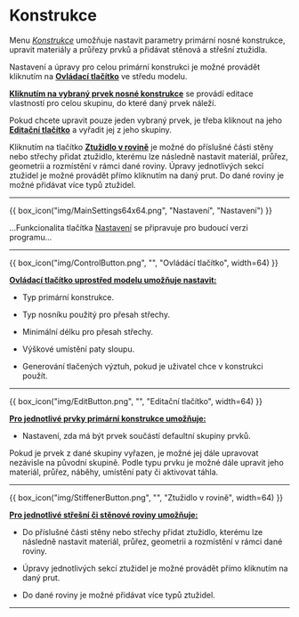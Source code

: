 
<h1>Konstrukce</h1>

<p>Menu <u><i>Konstrukce</i></u> umožňuje nastavit parametry primární nosné konstrukce, upravit materiály a průřezy prvků a přidávat stěnová a střešní ztužidla.</p>
<p>Nastavení a úpravy pro celou primární konstrukci je možné provádět kliknutím na <b><u>Ovládací tlačítko</u></b> ve středu modelu.</p>
<p><b><u>Kliknutím na vybraný prvek nosné konstrukce</u></b> se provádí editace vlastností pro celou skupinu, do které daný prvek náleží.</p>
<p>Pokud chcete upravit pouze jeden vybraný prvek, je třeba kliknout na jeho <b><u>Editační tlačítko</u></b> a vyřadit jej z jeho skupiny.</p>
<p>Kliknutím na tlačítko <b><u>Ztužidlo v rovině</u></b> je možné do příslušné části stěny nebo střechy přidat ztužidlo, kterému lze následně nastavit materiál, průřez, geometrii a rozmístění v rámci dané roviny. Úpravy jednotlivých sekcí ztužidel je možné provádět přímo kliknutím na daný prut. Do dané roviny je možné přidávat více typů ztužidel.</p>

<hr class="main">

<p>
{{ box_icon("img/MainSettings64x64.png", "Nastavení", "Nastavení") }}
</p>

<p>...Funkcionalita tlačítka <u>Nastavení</u> se připravuje pro budoucí verzi programu...</p>

<hr class="main">

<p>
{{ box_icon("img/ControlButton.png", "", "Ovládácí tlačítko", width=64) }}
</p>

<p><b><u>Ovládací tlačítko uprostřed modelu umožňuje nastavit:</u></b></p>
<ul>
  <li><p>Typ primární konstrukce.</p></li>
  <li><p>Typ nosníku použitý pro přesah střechy.</p></li>
  <li><p>Minimální délku pro přesah střechy.</p></li>
  <li><p>Výškové umístění paty sloupu.</p></li>
  <li><p>Generování tlačených výztuh, pokud je uživatel chce v konstrukci použít.</p></li>
</ul>

<hr class="main">

<p>
{{ box_icon("img/EditButton.png", "", "Editační tlačítko", width=64) }}
</p>

<p><b><u>Pro jednotlivé prvky primární konstrukce umožňuje:</u></b></p>
<ul>
  <li><p>Nastavení, zda má být prvek součástí defaultní skupiny prvků.</p></li>
</ul>
<p>Pokud je prvek z dané skupiny vyřazen, je možné jej dále upravovat nezávisle na původní skupině. Podle typu prvku je možné dále upravit jeho materiál, průřez, náběhy, umístění paty či aktivovat táhla.</p>

<hr class="main">

<p>
{{ box_icon("img/StiffenerButton.png", "", "Ztužidlo v rovině", width=64) }}
</p>

<p><b><u>Pro jednotlivé střešní či stěnové roviny umožňuje:</u></b></p>
<ul>
  <li><p>Do příslušné části stěny nebo střechy přidat ztužidlo, kterému lze následně nastavit materiál, průřez, geometrii a rozmístění v rámci dané roviny.</p></li>
  <li><p>Úpravy jednotlivých sekcí ztužidel je možné provádět přímo kliknutím na daný prut.</p></li>
  <li><p>Do dané roviny je možné přidávat více typů ztužidel.</p></li>
</ul>

<hr class="main">

<!-- product: HiStruct Building Configurator -->
